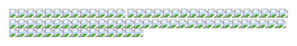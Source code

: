 ![](https://github.com/konigcorpse/konigcorpse/assets/137476909/6b9d8817-aaf2-4e93-a7a3-b5cd40d6345f)![](https://github.com/konigcorpse/konigcorpse/assets/137476909/4a006f11-03eb-41ed-b307-2901a72f1f72)![](https://64.media.tumblr.com/61ed3656fea17774678e6d10b0280f81/68aa877d24820849-6a/s100x200/31089fe968cdeb103c673225e7efa4584903e60b.gif)![](https://64.media.tumblr.com/9245a15dad34f3b6bd5179908407ec73/e16d9c3fd8438e13-af/s100x200/ccf910778204ed13b524dc4db741a009fb08e47c.jpg)![](https://64.media.tumblr.com/2b3667c64707854c870bfaeab405ff66/87a60c4bf59d1130-8d/s100x200/8122a2094039d95b3815ff13cc78273532740c95.gif)![](https://64.media.tumblr.com/dd8819522e5cfe8b7db8836f4fe53ac4/94152cface8e71f3-6b/s100x200/1f2420ba30694cec0386552579e05fcba53888a3.gif)![](https://64.media.tumblr.com/ecd8a4f5188283bbd64f6b72edbb3ba6/f574b1971452eaa0-1e/s100x200/5fac2c545b6e191669d60b1117365d5522b1e8c2.gif)![](https://64.media.tumblr.com/b932c992a66b8e223c3e01385edd6c6e/e16d9c3fd8438e13-bd/s100x200/137902ac14ba8c31abd2a4c2f5c87b422443054d.pnj)![](https://64.media.tumblr.com/b0b8182e3216c710e5c4d2251201af49/b3d83bbf44993478-9a/s100x200/00f5774708742ebfeed9ea6b5498f3f67d31b173.gif)![](https://64.media.tumblr.com/06823f9b41af798cb896f59aa4b78af7/186bd89cfe934a48-b0/s100x200/4ba2d1e88b3f5d077dcc5472fb37f5a9c9472a13.pnj)![](https://64.media.tumblr.com/6d7e654d9e5acb8c8e63e3c36a0b1cfd/884eea48d188fc7b-3d/s100x200/dcf2001636e03f53a0384133dc521b230983d2e6.pnj)![](https://64.media.tumblr.com/fe3076eafe8c992e645ea4aee027961e/884eea48d188fc7b-4e/s100x200/74f6a19aa6f7cb1df2796f809670c497eaa82d48.pnj)![](https://64.media.tumblr.com/2255b4830abed444fc88f21b1b262edc/884eea48d188fc7b-24/s100x200/107402511a16b0ad9848910190c9e8bd6d77871c.pnj) ![](https://64.media.tumblr.com/4a686b996c12a40921fae5214df4232f/f574b1971452eaa0-19/s100x200/3924f1a44f72dfb7ed221b11c2519bf42de584b8.gif)![](https://camo.githubusercontent.com/38d91840c92bb5bcda31769b189096edbaaa4bb53f9228a317a3cd61ad69f035/68747470733a2f2f6d656469612e646973636f72646170702e6e65742f6174746163686d656e74732f313131373333373133353333313134373739382f313131373333373235323235313537343336332f61623338396535312e6a7067)![]([https://64.media.tumblr.com/f5668fc6ff6e1c4da7855cc8694e6dff/3935c020b310964)![](https://64.media.tumblr.com/a188df5c8646719d930518241877f180/dde60c1e9dfffeeb-67/s100x200/a8d8cf4359165dd10bf36255838af7a87e47d15d.jpg)![](https://64.media.tumblr.com/38747c93d4642213e581cab971a38aec/f16ec49f76e0b687-4f/s100x200/0cfdb19e5669c8985745a137c38d455bfee235fd.jpg)![](https://64.media.tumblr.com/12da7add0f49f01e1844e5301c5f7357/a45f1f281c342d3f-86/s100x200/95ed4e3444eb078c97ae708d4f19b43ca5e64bf6.pnj)![](https://64.media.tumblr.com/354cabee3737f562a77308673eae7685/2b2b6411073cf107-10/s100x200/ff6a03ccf3d2a2aefab28c8ad618c8cd9c412fb0.gif)![](https://64.media.tumblr.com/046316101ba28cf39d891615c97fdcc8/2b2b6411073cf107-cd/s100x200/6ec130fad372b63d1410c8e745707a2205517ec9.gif)![](https://64.media.tumblr.com/6894dcc22e0a79ca5037f5298a3100c3/2b2b6411073cf107-2c/s100x200/9b7ea082a4256bd13ae2ef3c8d93a1f62c3e9a75.pnj)![](https://64.media.tumblr.com/4625e1f0bd9474e8670791450780e9d6/d4134c35010be739-85/s100x200/12d0b7804cbb22a8ef23c6c5bed8ed56bdce41da.jpg)![]([https://64.media.tumblr.com/7016513cf5389ff3a8b0add4c7bd00ff/227630b723dc1c1b-38/s100x200/738b2e17c585dd0256413ef01fb6f1ed57c4b19d.gif)![](https://64.media.tumblr.com/ccb13f6037814845364edbbac0c30452/5e153a2eea9d81a3-23/s100x200/270bde3e1aa2873d0a2c9d87248f659060635a5a.gifv)![](https://64.media.tumblr.com/87d6fd701f2633e415f57229f2fe83bb/2b2b6411073cf107-0e/s100x200/7068e40b27535a9fac0f5d289e44d74de3eb89d2.gif)![](https://64.media.tumblr.com/d8f528e472990d7e9ba38c050beca43f/11991265bf6769a9-88/s100x200/65bff014f2e4093e1fc6c8c689e5abb649068fc5.gif)![](https://64.media.tumblr.com/29342b5ee6f22d1476f631dd0e5d47f8/11991265bf6769a9-cc/s100x200/ac057c65bba7f612707d8d8eed28d304c8acf97c.gif)![](https://64.media.tumblr.com/b9f64c9e290661e5b2aa806450e9a7a7/tumblr_inline_pgas3tjtFZ1v11djx_500.png)![](https://64.media.tumblr.com/eefbfef4075167a5a4a14abe17af8a0e/2b2b6411073cf107-bd/s100x200/e356ada2e288a8b13adab549aaeef8367871788d.pnj)![](https://64.media.tumblr.com/a3063e8b2c7caae8c73360637376f9f3/227630b723dc1c1b-e9/s100x200/40deb4dbd18456906fba77921fdfd51dffd6e8c3.gif)![](https://64.media.tumblr.com/0ab07eca89c69fba73063b5f3059aed4/89a4e72e80cb9b59-28/s100x200/ecc841d24b143b1b206710eccdc5324b877fc854.gif)![](https://64.media.tumblr.com/7b2d2bc2daaa7e49b4060f50580ac32c/c3de01a11644097d-ba/s100x200/e6cd1fba5d8acfd79709ec6bced89ac4f6f109ef.gif)![](https://camo.githubusercontent.com/9a948123e69b169269d98e00bb61ef6763b9ed48fb00707964b589e0bf7332a5/68747470733a2f2f692e696d6775722e636f6d2f716c633862704e2e6a7067)![](https://64.media.tumblr.com/df79bd337e37e850308977136b200d05/d511c7faddc57de9-db/s100x200/adeb122d32bb0ae5aca176200671c8b2ddf024be.png)![](https://64.media.tumblr.com/33040e38bb0d60d7ab6e1e664560b2a7/d511c7faddc57de9-fe/s100x200/74947d75b9ac351eb8dce26e6dd0a9be70ae185b.gif)![](https://64.media.tumblr.com/5a1ea7d576aa86a0748e2b58507dd2f6/87a60c4bf59d1130-b7/s250x400/57d2cf42ab5cdd8510866b2eaa965f619b325a1b.gif)![](https://supplies.ju.mp/assets/images/gallery01/12326321.jpg?v=9163b103)![](https://y2k.neocities.org/stamps2/db13uc6-4f53ae41-d0a0-4447-a790-b1540ce55359.png)![](https://y2k.neocities.org/stamps/tumblr_pbbaqrNazy1xz2nuuo8_100.jpg)![](https://camo.githubusercontent.com/18a5c85f8c6d1cc02ebc6d8e5f351a2a3c67cbd965d41308dd173efd15337f7e/68747470733a2f2f696d616765732d6578742d322e646973636f72646170702e6e65742f65787465726e616c2f414f4131385433554a653477417a5364476f577a6c344970594d673177685f6447452d68477371577353342f68747470732f66322e746f79686f752e73652f66696c652f66322d746f79686f752d73652f7468756d626e61696c732f36353639383635315f52344b2e6769663f77696474683d313233266865696768743d3730)![](https://64.media.tumblr.com/e431e0bbceae7aa85840427b9d6a3bf0/87a60c4bf59d1130-cf/s100x200/371946fe06290fbee3d10e42fecc5279104306a1.gif)![](https://64.media.tumblr.com/f48983f483ded3febe592745586d6fad/dfea6480497341d3-76/s100x200/43ec9b9b84e60308b81d8886efa2298f93a99e0c.png)![](https://64.media.tumblr.com/565202aa5c2f6bd6a0a3eab0785d6f93/dfea6480497341d3-e5/s100x200/c69023c9a31a41bf901af5a00e808a84008a95ad.png)![](https://supplies.ju.mp/assets/images/gallery01/a2e9a87a.png?v=9163b103)![](https://autism.crd.co/assets/images/gallery05/364bbefc.png?v=f41caa56)![](https://64.media.tumblr.com/1edec0fd3479badd5fc55b57c62b7f83/28bf50de61a30126-eb/s100x200/ec6aad8ab73ee413cf692b8a9a3891f39ed7d779.png)![](https://autism.crd.co/assets/images/gallery05/4a1a48c0.gif?v=f41caa56)![](https://64.media.tumblr.com/df2a61ca87a3b517930a6df9053b2d87/af8ec39b7203d313-ae/s100x200/067e11261252520e369c396e96c62d53f7790d5d.gif)![](https://64.media.tumblr.com/fab354d5ca1f1280d77a6c414091079f/58c4c311af4e6d04-f0/s100x200/de0dbba4c997de759f9db179a00e2e7f1c210fc9.png)![]([https://paleking.carrd.co/assets/images/gallery01/8c04c3ad.gif?v26071698921061)![]([https://paleking.carrd.co/assets/images/gallery06/57cd6684.png?v26071698921061)![](https://paleking.carrd.co/assets/images/gallery07/bd21218f.png?v260716989210610)![](https://paleking.carrd.co/assets/images/gallery07/3522bf26.png?v26071698921061)![]([https://paleking.carrd.co/assets/images/gallery08/c4cf9a49.png?v26071698921061)![](https://paleking.carrd.co/assets/images/gallery10/e3e69a2d.png?v26071698921061)![](https://paleking.carrd.co/assets/images/gallery08/c4cf9a49.png?v26071698921061)![](https://paleking.carrd.co/assets/images/gallery08/799dfda2.png?v26071698921061)![](https://paleking.carrd.co/assets/images/gallery08/212ad136.gif?v26071698921061)![](https://paleking.carrd.co/assets/images/gallery08/244f3e3d.png?v26071698921061)![](https://paleking.carrd.co/assets/images/gallery08/7cb3cdbc.gif?v26071698921061)![](https://paleking.carrd.co/assets/images/gallery09/5d926e32.png?v26071698921061)![](https://paleking.carrd.co/assets/images/gallery09/f52064bd.png?v26071698921061)![](https://paleking.carrd.co/assets/images/gallery03/88627979.png?v26071698921061)![](https://tobystamps.carrd.co/assets/images/image28.png?v=3c40697a)![](https://paleking.carrd.co/assets/images/gallery03/22640568.gif?v26071698921061)![](https://paleking.carrd.co/assets/images/gallery03/1df67524.gif?v26071698921061)![](https://paleking.carrd.co/assets/images/gallery03/47143453.gif?v26071698921061)![](https://tobystamps.carrd.co/assets/images/image28.png?v=3c40697a)![](https://tobystamps.carrd.co/assets/images/image22.gif?v=3c40697a)![](https://evenmoretobystamps.carrd.co/assets/images/image01.png?v=0541e070)![](https://evenmoretobystamps.carrd.co/assets/images/image09.png?v=0541e070)![](https://evenmoretobystamps.carrd.co/assets/images/image38.png?v=0541e070)![](https://evenmoretobystamps.carrd.co/assets/images/image31.gif?v=0541e070)![](https://evenmoretobystamps.carrd.co/assets/images/image29.jpg?v=0541e070)![](https://evenmoretobystamps.carrd.co/assets/images/image23.png?v=0541e070)![](https://evenmoretobystamps.carrd.co/assets/images/image26.png?v=0541e070)
